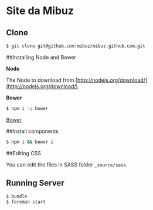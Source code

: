 Site da Mibuz
==============

## Clone

```sh
$ git clone git@github.com:mibuz/mibuz.github.com.git
```

##Installing Node and Bower

**Node**

The Node to download from [http://nodejs.org/download/](http://nodejs.org/download/)

**Bower**
```sh
$ npm i -g bower
```
[Bower](http://bower.io/)

##Install components

```sh
$ npm i && bower i
```

##Editing CSS

You can edit the files in SASS folder `_source/sass`.

## Running Server

```sh
$ bundle
$ foreman start
```
